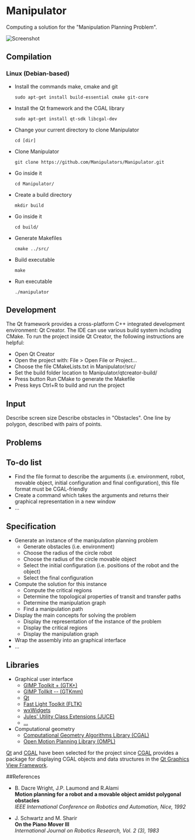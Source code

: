 # Manipulator

Computing a solution for the "Manipulation Planning Problem".


![Screenshot](https://raw2.github.com/Manipulators/Manipulator/master/doc/screenshot.png)


## Compilation

### Linux (Debian-based)

- Install the commands make, cmake and git
  
  ```console
  sudo apt-get install build-essential cmake git-core
  ```

- Install the Qt framework and the CGAL library
  
  ```console
  sudo apt-get install qt-sdk libcgal-dev
  ```

- Change your current directory to clone Manipulator
  
  ```console
  cd [dir]
  ```

- Clone Manipulator
  
  ```console
  git clone https://github.com/Manipulators/Manipulator.git
  ```

- Go inside it
  
  ```console
  cd Manipulator/
  ```

- Create a build directory
  
  ```console
  mkdir build
  ```

- Go inside it
  
  ```console
  cd build/
  ```

- Generate Makefiles
  
  ```console
  cmake ../src/
  ```

- Build executable
  
  ```console
  make
  ```

- Run executable
  
  ```console
  ./manipulator
  ```


## Development

The Qt framework provides a cross-platform C++ integrated development
environment: Qt Creator. The IDE can use various build system including CMake.
To run the project inside Qt Creator, the following instructions are helpful:
- Open Qt Creator
- Open the project with: File > Open File or Project...
- Choose the file CMakeLists.txt in Manipulator/src/
- Set the build folder location to Manipulator/qtcreator-build/
- Press button Run CMake to generate the Makefile
- Press keys Ctrl+R to build and run the project


## Input

Describe screen size
Describe obstacles in "Obstacles".
One line by polygon, described with pairs of points.


## Problems

## To-do list

- Find the file format to describe the arguments (i.e. environment, robot,
  movable object, initial configuration and final configuration), this file
  format must be CGAL-friendly
- Create a command which takes the arguments and returns their graphical
  representation in a new window
- ...


## Specification

- Generate an instance of the manipulation planning problem
  - Generate obstacles (i.e. environment)
  - Choose the radius of the circle robot
  - Choose the radius of the circle movable object
  - Select the initial configuration (i.e. positions of the robot and the object)
  - Select the final configuration
- Compute the solution for this instance
  - Compute the critical regions
  - Determine the topological properties of transit and transfer paths
  - Determine the manipulation graph
  - Find a manipulation path
- Display the main concepts for solving the problem
  - Display the representation of the instance of the problem
  - Display the critical regions
  - Display the manipulation graph
- Wrap the assembly into an graphical interface
- ...


## Libraries

- Graphical user interface
  - [GIMP Toolkit + (GTK+)](http://www.gtk.org)
  - [GIMP Tollkit -- (GTKmm)](http://www.gtkmm.org)
  - [Qt](http://qt-project.org)
  - [Fast Light Toolkit (FLTK)](http://www.fltk.org)
  - [wxWidgets](http://www.wxwidgets.org)
  - [Jules' Utility Class Extensions (JUCE)](http://www.juce.com)
  - [...](http://en.wikipedia.org/wiki/List_of_widget_toolkits)
- Computational geometry
  - [Computational Geometry Algorithms Library (CGAL)](http://www.cgal.org)
  - [Open Motion Planning Library (OMPL)](http://ompl.kavrakilab.org)

[Qt](http://qt-project.org) and [CGAL](http://www.cgal.org) have been selected
for the project since [CGAL](http://www.cgal.org) provides a package for
displaying CGAL objects and data structures in the
[Qt Graphics View Framework](http://qt-project.org).


##References

- B. Dacre Wright, J.P. Laumond and R.Alami<br>
  **Motion planning for a robot and a movable object amidst polygonal obstacles**<br>
  *IEEE International Conference on Robotics and Automation, Nice, 1992*

- J. Schwartz and M. Sharir<br>
  **On the Piano Mover III**<br>
  *International Journal on Robotics Research, Vol. 2 (3), 1983*
